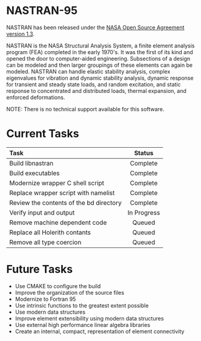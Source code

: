 # NASTRAN-95

NASTRAN has been released under the
[NASA Open Source Agreement version 1.3](https://github.com/nasa/NASTRAN-95/raw/master/NASA%20Open%20Source%20Agreement-NASTRAN%2095.doc).


NASTRAN is the NASA Structural Analysis System, a finite element
analysis program (FEA) completed in the early 1970's. It was the first
of its kind and opened the door to computer-aided
engineering. Subsections of a design can be modeled and then larger
groupings of these elements can again be modeled. NASTRAN can handle
elastic stability analysis, complex eigenvalues for vibration and
dynamic stability analysis, dynamic response for transient and steady
state loads, and random excitation, and static response to
concentrated and distributed loads, thermal expansion, and enforced
deformations.

NOTE: There is no technical support available for this software.

# Current Tasks

Task                                    | Status
:---------------------------------------|:------------:
Build libnastran                        | Complete
Build executables                       | Complete
Modernize wrapper C shell script        | Complete
Replace wrapper script with namelist    | Complete
Review the contents of the bd directory | Complete
Verify input and output                 | In Progress
Remove machine dependent code           | Queued
Replace all Holerith contants           | Queued
Remove all type coercion                | Queued

# Future Tasks

* Use CMAKE to configure the build
* Improve the organization of the source files
* Modernize to Fortran 95
* Use intrinsic functions to the greatest extent possible
* Use modern data structures
* Improve element extensibility using modern data structures
* Use external high performance linear algebra libraries
* Create an internal, compact, representation of element connectivity
